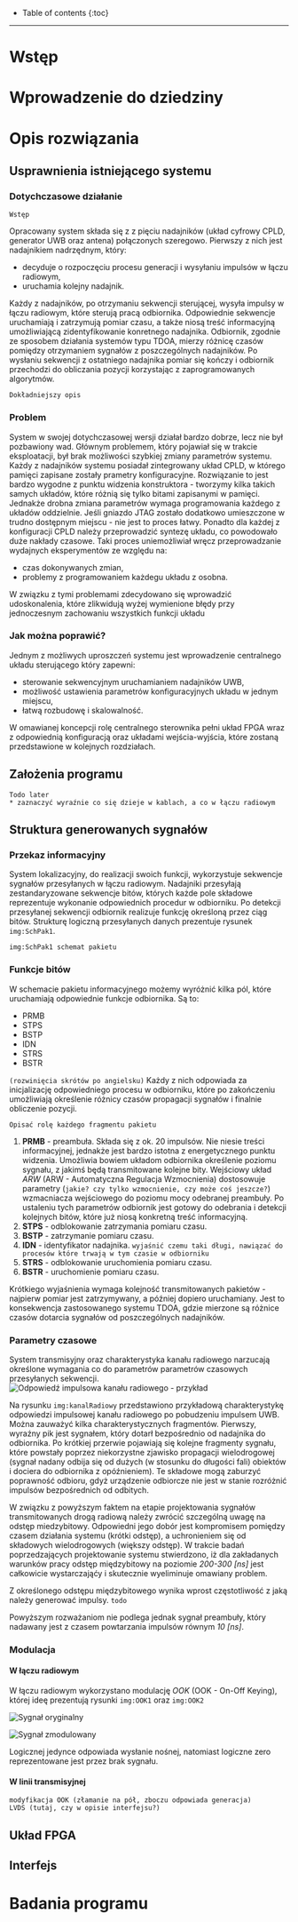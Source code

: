 * Table of contents
{:toc}

___
# Wstęp #

# Wprowadzenie do dziedziny #

# Opis rozwiązania #

## Usprawnienia istniejącego systemu ##

### Dotychczasowe działanie ###

`Wstęp`

Opracowany system składa się z z pięciu nadajników (układ cyfrowy CPLD, generator UWB oraz antena) połączonych szeregowo. Pierwszy z nich jest nadajnikiem nadrzędnym, który:

* decyduje o rozpoczęciu procesu generacji i wysyłaniu impulsów w łączu radiowym,
* uruchamia kolejny nadajnik.

Każdy z nadajników, po otrzymaniu sekwencji sterującej, wysyła impulsy w łączu radiowym, które sterują pracą odbiornika. Odpowiednie sekwencje uruchamiają i zatrzymują pomiar czasu, a także niosą treść informacyjną umożliwiającą zidentyfikowanie konretnego nadajnika. Odbiornik, zgodnie ze sposobem działania systemów typu TDOA, mierzy różnicę czasów pomiędzy otrzymaniem sygnałów z poszczególnych nadajników. Po wysłaniu sekwencji z ostatniego nadajnika pomiar się kończy i odbiornik przechodzi do obliczania pozycji korzystając z zaprogramowanych algorytmów.

`Dokładniejszy opis`

### Problem ###

System w swojej dotychczasowej wersji działał bardzo dobrze, lecz nie był pozbawiony wad. Głównym problemem, który pojawiał się w trakcie eksploatacji, był brak możliwości szybkiej zmiany parametrów systemu. Każdy z nadajników systemu posiadał zintegrowany układ CPLD, w którego pamięci zapisane zostały prametry konfiguracyjne. Rozwiązanie to jest bardzo wygodne z punktu widzenia konstruktora - tworzymy kilka takich samych układów, które różnią się tylko bitami zapisanymi w pamięci. Jednakże drobna zmiana parametrów wymaga programowania każdego z układów oddzielnie. Jeśli gniazdo JTAG zostało dodatkowo umieszczone w trudno dostępnym miejscu - nie jest to proces łatwy. Ponadto dla każdej z konfiguracji CPLD należy przeprowadzić syntezę układu, co powodowało duże nakłady czasowe. Taki proces uniemożliwiał wręcz przeprowadzanie wydajnych eksperymentów ze względu na:

* czas dokonywanych zmian,
* problemy z programowaniem każdegu układu z osobna.

W związku z tymi problemami zdecydowano się wprowadzić udoskonalenia, które zlikwidują wyżej wymienione błędy przy jednoczesnym zachowaniu wszystkich funkcji układu

### Jak można poprawić? ###

Jednym z możliwych uproszczeń systemu jest wprowadzenie centralnego układu sterującego  który zapewni:

* sterowanie sekwencyjnym uruchamianiem nadajników UWB,
* możliwość ustawienia parametrów konfiguracyjnych układu w jednym miejscu,
* łatwą rozbudowę i skalowalność.

W omawianej koncepcji rolę centralnego sterownika pełni układ FPGA wraz z odpowiednią konfiguracją oraz układami wejścia-wyjścia, które zostaną przedstawione w kolejnych rozdziałach. 

## Założenia programu ##

    Todo later
    * zaznaczyć wyraźnie co się dzieje w kablach, a co w łączu radiowym

## Struktura generowanych sygnałów ##

### Przekaz informacyjny ###
System lokalizacyjny, do realizacji swoich funkcji, wykorzystuje sekwencje sygnałów przesyłanych w łączu radiowym. Nadajniki przesyłają zestandaryzowane sekwencje bitów, których każde pole składowe reprezentuje wykonanie odpowiednich procedur w odbiorniku. Po detekcji przesyłanej sekwencji odbiornik realizuje funkcję określoną przez ciąg bitów. Strukturę logiczną przesyłanych danych prezentuje rysunek `img:SchPak1`.

`img:SchPak1 schemat pakietu`

### Funkcje bitów ###
W schemacie pakietu informacyjnego możemy wyróżnić kilka pól, które uruchamiają odpowiednie funkcje odbiornika. Są to:
* PRMB
* STPS
* BSTP
* IDN
* STRS
* BSTR

`(rozwinięcia skrótów po angielsku)`
Każdy z nich odpowiada za inicjalizację odpowiedniego procesu w odbiorniku, które po zakończeniu umożliwiają określenie różnicy czasów propagacji sygnałów i finalnie obliczenie pozycji. 

`Opisać rolę każdego fragmentu pakietu`

1. **PRMB** - preambuła. Składa się z ok. 20 impulsów. Nie niesie treści informacyjnej, jednakże jest bardzo istotna z energetycznego punktu widzenia. Umożliwia bowiem układom odbiornika określenie poziomu sygnału, z jakimś będą transmitowane kolejne bity. Wejściowy układ *ARW* (ARW - Automatyczna Regulacja Wzmocnienia) dostosowuje parametry (`jakie? czy tylko wzmocnienie, czy może coś jeszcze?`) wzmacniacza wejściowego do poziomu mocy odebranej preambuły. Po ustaleniu tych parametrów odbiornik jest gotowy do odebrania i detekcji kolejnych bitów, które już niosą konkretną treść informacyjną.
1. **STPS** - odblokowanie zatrzymania pomiaru czasu.
1. **BSTP** - zatrzymanie pomiaru czasu.
1. **IDN** - identyfikator nadajnika. `wyjaśnić czemu taki długi, nawiązać do procesów które trwają w tym czasie w odbiorniku`
1. **STRS** - odblokowanie uruchomienia pomiaru czasu.
1. **BSTR** - uruchomienie pomiaru czasu.

Krótkiego wyjaśnienia wymaga kolejność transmitowanych pakietów - najpierw pomiar jest zatrzymywany, a później dopiero uruchamiany. Jest to konsekwencja zastosowanego systemu TDOA, gdzie mierzone są różnice czasów dotarcia sygnałów od poszczególnych nadajników. 

### Parametry czasowe ###

System transmisyjny oraz charakterystyka kanału radiowego narzucają określone wymagania co do parametrów parametrów czasowych przesyłanych sekwencji.
![Odpowiedź impulsowa kanału radiowego - przykład](./img/impulseResponse.gif "img:kanalRadiowy")

Na rysunku `img:kanalRadiowy` przedstawiono przykładową charakterystykę odpowiedzi impulsowej kanału radiowego po pobudzeniu impulsem UWB. Można zauważyć kilka charakterystycznych fragmentów. Pierwszy, wyraźny pik jest sygnałem, który dotarł bezpośrednio od nadajnika do odbiornika. Po krótkiej przerwie pojawiają się kolejne fragmenty sygnału, które powstały poprzez niekorzystne zjawisko propagacji wielodrogowej (sygnał nadany odbija się od dużych (w stosunku do długości fali) obiektów i dociera do odbiornika z opóźnieniem). Te składowe mogą zaburzyć poprawność odbioru, gdyż urządzenie odbiorcze nie jest w stanie rozróżnić impulsów bezpośrednich od odbitych. 

W związku z powyższym faktem na etapie projektowania sygnałów transmitowanych drogą radiową należy zwrócić szczególną uwagę na odstęp miedzybitowy. Odpowiedni jego dobór jest kompromisem pomiędzy czasem działania systemu (krótki odstęp), a uchronieniem się od składowych wielodrogowych (większy odstęp). W trakcie badań poprzedzających projektowanie systemu stwierdzono, iż dla zakładanych warunków pracy odstęp międzybitowy na poziomie *200-300 \[ns\]* jest całkowicie wystarczająćy i skutecznie wyeliminuje omawiany problem.

Z określonego odstępu międzybitowego wynika wprost częstotliwość z jaką należy generować impulsy. 
`todo`

Powyższym rozważaniom nie podlega jednak sygnał preambuły, który nadawany jest z czasem powtarzania impulsów równym *10 \[ns\]*.

### Modulacja ###

#### W łączu radiowym ####

W łączu radiowym wykorzystano modulację *OOK* (OOK - On-Off Keying), której ideę prezentują rysunki `img:OOK1` oraz `img:OOK2`

![Sygnał oryginalny](./img/OOK_1.gif "img:OOK1")

![Sygnał zmodulowany](./img/OOK_2.gif "img:OOK2")

Logicznej jedynce odpowiada wysłanie nośnej, natomiast logiczne zero reprezentowane jest przez brak sygnału.

#### W linii transmisyjnej ####

    modyfikacja OOK (złamanie na pół, zboczu odpowiada generacja)
    LVDS (tutaj, czy w opisie interfejsu?)



## Układ FPGA ##

## Interfejs ##


# Badania programu #


